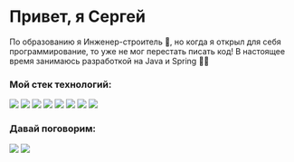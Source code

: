 # Привет, я Сергей 
По образованию я  Инженер-строитель 👷, но когда я открыл для себя программирование, то уже не мог перестать писать код!
В настоящее время занимаюсь разработкой на Java и Spring 👩‍💻

### Мой стек технологий:
<a href="https://www.java.com/ru/"><img src="https://user-images.githubusercontent.com/108234859/281054470-cfd42dfe-4c10-4b7f-92d2-675e2bc79c45.png"></a>
<a href="https://spring.io/"><img src="https://user-images.githubusercontent.com/108234859/281054297-7f2c525d-f35b-4cc5-b737-2c3b4ff9e715.png"></a>
<a href="https://www.postgresql.org/"><img src="https://user-images.githubusercontent.com/108234859/281054401-8f6a955f-01c8-42bf-ba19-a2c90bff32b8.png"></a>
<a href="https://junit.org/junit5/"><img src="https://user-images.githubusercontent.com/108234859/281054010-7881b054-6e74-4a74-8f72-f9c86f665865.png"></a>
<a href="https://www.liquibase.org/"><img src="https://user-images.githubusercontent.com/108234859/281053827-8d7ceb76-3a19-4d41-b561-b8626667fb7f.png"></a>
<a href="https://github.com/"><img src="https://user-images.githubusercontent.com/108234859/281053632-a7afdc65-522b-481a-b15f-cadba3be06b1.png"></a>
<a href="https://www.docker.com/"><img src="https://user-images.githubusercontent.com/108234859/281053512-aa0a193d-11f4-4a32-8d8b-164cce547443.png"></a>
<a href="https://www.postman.com/"><img src="https://user-images.githubusercontent.com/108234859/281053347-12316ce1-ad84-4413-96a1-44950df3b504.png"></a>


### Давай поговорим:
<a href="https://t.me/tukma"><img src="https://srv2.imgonline.com.ua/result_img/imgonline-com-ua-Resize-ERH8uMVAgrDxDrs.jpg"></a>
<a href="https://mail.yandex.ru/"><img src="https://srv2.imgonline.com.ua/result_img/imgonline-com-ua-Resize-UJ6OtjADTQZURBa.jpg"></a>


